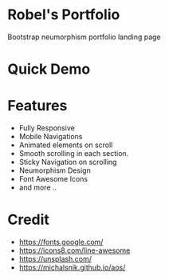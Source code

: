 # Robel's Portfolio

Bootstrap neumorphism portfolio landing page

# Quick Demo

# Features

- Fully Responsive
- Mobile Navigations
- Animated elements on scroll
- Smooth scrolling in each section.
- Sticky Navigation on scrolling
- Neumorphism Design
- Font Awesome Icons
- and more ..

# Credit

- https://fonts.google.com/
- https://icons8.com/line-awesome
- https://unsplash.com/
- https://michalsnik.github.io/aos/
